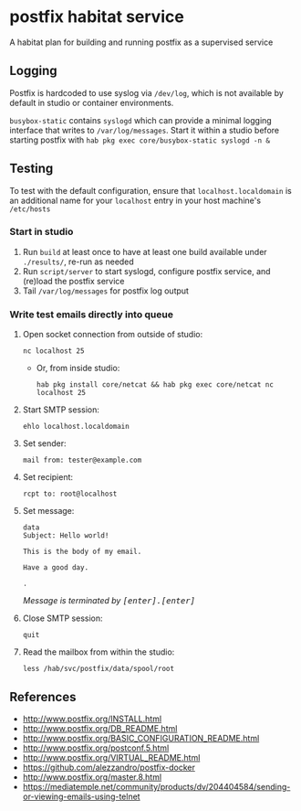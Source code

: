 # postfix habitat service

A habitat plan for building and running postfix as a supervised service

## Logging

Postfix is hardcoded to use syslog via `/dev/log`, which is not available by default in studio or container environments.

`busybox-static` contains `syslogd` which can provide a minimal logging interface that writes to `/var/log/messages`. Start it within a studio before starting postfix with `hab pkg exec core/busybox-static syslogd -n &`

## Testing

To test with the default configuration, ensure that `localhost.localdomain` is an additional name for your `localhost` entry in your host machine's `/etc/hosts`

### Start in studio

1. Run `build` at least once to have at least one build available under `./results/`, re-run as needed
1. Run `script/server` to start syslogd, configure postfix service, and (re)load the postfix service
1. Tail `/var/log/messages` for postfix log output

### Write test emails directly into queue

1. Open socket connection from outside of studio:

    `nc localhost 25`

   - Or, from inside studio:

       `hab pkg install core/netcat && hab pkg exec core/netcat nc localhost 25`
1. Start SMTP session:

    `ehlo localhost.localdomain`

1. Set sender:

    `mail from: tester@example.com`

1. Set recipient:

    `rcpt to: root@localhost`

1. Set message:

    ```smtp
    data
    Subject: Hello world!

    This is the body of my email.

    Have a good day.

    .

    ```

    *Message is terminated by <kbd>[enter]</kbd><kbd>.</kbd><kbd>[enter]</kbd>*

1. Close SMTP session:

    `quit`

1. Read the mailbox from within the studio:

    `less /hab/svc/postfix/data/spool/root`

## References

- http://www.postfix.org/INSTALL.html
- http://www.postfix.org/DB_README.html
- http://www.postfix.org/BASIC_CONFIGURATION_README.html
- http://www.postfix.org/postconf.5.html
- http://www.postfix.org/VIRTUAL_README.html
- https://github.com/alezzandro/postfix-docker
- http://www.postfix.org/master.8.html
- https://mediatemple.net/community/products/dv/204404584/sending-or-viewing-emails-using-telnet
